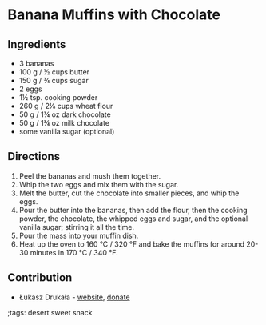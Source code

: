 # Banana Muffins with Chocolate

## Ingredients

- 3 bananas
- 100 g / ½ cups butter
- 150 g / ¾ cups sugar
- 2 eggs
- 1½ tsp. cooking powder
- 260 g / 2⅛ cups wheat flour
- 50 g / 1¾ oz dark chocolate
- 50 g / 1¾ oz milk chocolate
- some vanilla sugar (optional)

## Directions

1. Peel the bananas and mush them together.
2. Whip the two eggs and mix them with the sugar.
3. Melt the butter, cut the chocolate into smaller pieces, and whip the eggs.
4. Pour the butter into the bananas, then add the flour, then the cooking powder, the chocolate, the whipped eggs and sugar, and the optional vanilla sugar; stirring it all the time.
5. Pour the mass into your muffin dish.
6. Heat up the oven to 160 °C / 320 °F and bake the muffins for around 20-30 minutes in 170 °C / 340 °F.


## Contribution

- Łukasz Drukała - [website](https://masflam.com), [donate](https://masflam.com/#donate)

;tags: desert sweet snack
